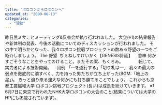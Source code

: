```yaml
---
title: "ボロコンからロボコンへ"
updated_at: "2009-06-13"
categories: 
  - "活動"
---
```


昨日黒ミサことミーティング&反省会が執り行われました。 大会(※1)の結果報告や新体制の発表、今後の活動についてのディスカッションが行われました。 その中で明らかとなった、我々ロボコン挑戦プロジェクトの数ある野望の一つをご紹介しましょう。 The 野望  ぢぇねしすけいかく【GENESIS計画】 　意味 何かすごそうなことをやってのけること。またその案、もくろみ。 　　　 転じて、実力者による技術開発。 　用例 「―を遂行する」「切り札は―」 我々の最大の弱点を徹底的に潰すべく、力を持った男たちが立ち上がった(BGM:「地上の星」)。 きっと迫り来る強大な何かにも打ち勝てることでしょう。 これからも京都工芸繊維大学 ロボコン挑戦プロジェクト(長い)は成長を続けていきます。 ※1　6月7日に東京で行われたNHK大学ロボコンの大会のこと(結果については大学のHPにも掲載されています)。
